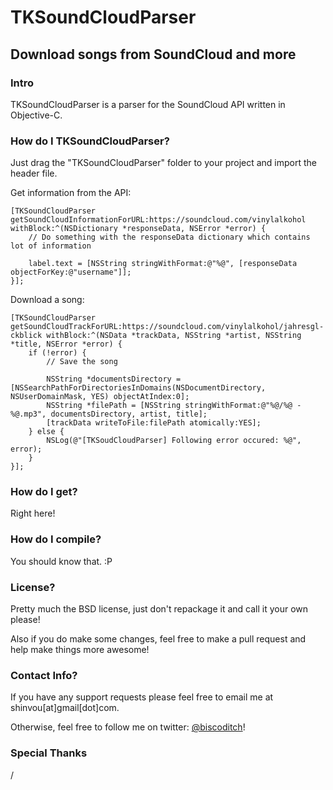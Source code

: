# TKSoundCloudParser
## Download songs from SoundCloud and more

### Intro
TKSoundCloudParser is a parser for the SoundCloud API written in Objective-C.

### How do I TKSoundCloudParser?
Just drag the "TKSoundCloudParser" folder to your project and import the header file.

Get information from the API:
```obj-c
[TKSoundCloudParser getSoundCloudInformationForURL:https://soundcloud.com/vinylalkohol withBlock:^(NSDictionary *responseData, NSError *error) {
    // Do something with the responseData dictionary which contains lot of information

    label.text = [NSString stringWithFormat:@"%@", [responseData objectForKey:@"username"]];
}];
```

Download a song:
```obj-c
[TKSoundCloudParser getSoundCloudTrackForURL:https://soundcloud.com/vinylalkohol/jahresgl-ckblick withBlock:^(NSData *trackData, NSString *artist, NSString *title, NSError *error) {
    if (!error) {
        // Save the song

        NSString *documentsDirectory = [NSSearchPathForDirectoriesInDomains(NSDocumentDirectory, NSUserDomainMask, YES) objectAtIndex:0];
        NSString *filePath = [NSString stringWithFormat:@"%@/%@ - %@.mp3", documentsDirectory, artist, title];
        [trackData writeToFile:filePath atomically:YES];
    } else {
        NSLog(@"[TKSoudCloudParser] Following error occured: %@", error);
    }
}];
```

### How do I get?
Right here!

### How do I compile?
You should know that. :P

### License?
Pretty much the BSD license, just don't repackage it and call it your own please!

Also if you do make some changes, feel free to make a pull request and help make things more awesome!

### Contact Info?
If you have any support requests please feel free to email me at shinvou[at]gmail[dot]com.

Otherwise, feel free to follow me on twitter: [@biscoditch](https:///www.twitter.com/biscoditch)!

### Special Thanks
/
